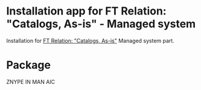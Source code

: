 # Installation app for FT Relation: "Catalogs, As-is" - Managed system
Installation for [FT Relation: "Catalogs, As-is"](ft-rel-catalogs-asis.md) Managed system part.

# Package
ZNYPE IN MAN AIC

